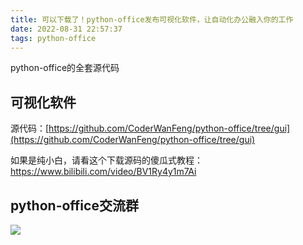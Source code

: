 ```yaml
---
title: 可以下载了！python-office发布可视化软件，让自动化办公融入你的工作
date: 2022-08-31 22:57:37
tags: python-office
---
```

python-office的全套源代码

## 可视化软件


源代码：[https://github.com/CoderWanFeng/python-office/tree/gui](https://github.com/CoderWanFeng/python-office/tree/gui)

如果是纯小白，请看这个下载源码的傻瓜式教程：https://www.bilibili.com/video/BV1Ry4y1m7Ai

## python-office交流群

![](https://www.python-office.com/api/img-cdn/group/python-office-qr.jpg)